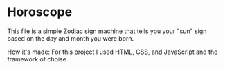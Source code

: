 # Horoscope

This file is a simple Zodiac sign machine that tells you your "sun" sign based on the day and month you were born. 

How it's made:
For this project I used HTML, CSS, and JavaScript and the framework of choise. 

